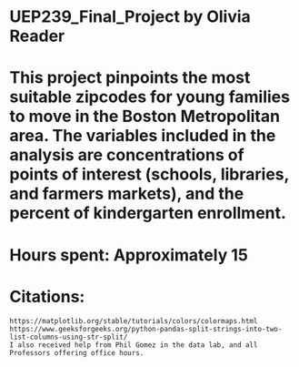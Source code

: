 # UEP239_Final_Project by Olivia Reader
# This project pinpoints the most suitable zipcodes for young families to move in the Boston Metropolitan area. The variables included in the analysis are concentrations of points of interest (schools, libraries, and farmers markets), and the percent of kindergarten enrollment.

# Hours spent: Approximately 15

# Citations: 
    https://matplotlib.org/stable/tutorials/colors/colormaps.html
    https://www.geeksforgeeks.org/python-pandas-split-strings-into-two-list-columns-using-str-split/
    I also received help from Phil Gomez in the data lab, and all Professors offering office hours. 
